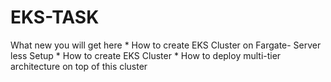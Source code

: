 # EKS-TASK
What new you will get here * How to create EKS Cluster on Fargate- Server less Setup * How to create EKS Cluster * How to deploy multi-tier architecture on top of this cluster
